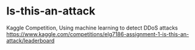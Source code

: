# Is-this-an-attack
Kaggle Competition, Using machine learning to detect DDoS attacks
https://www.kaggle.com/competitions/elg7186-assignment-1-is-this-an-attack/leaderboard
